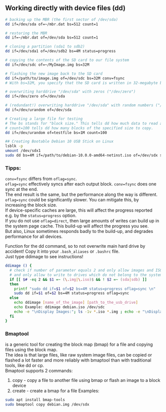 ## Working directly with device files (dd)


```bash
# backing up the MBR (the first sector of /dev/sda)
dd if=/dev/sda of=~/mbr.dat bs=512 count=1

# restoring the MBR
dd if=~/mbr.dat of=/dev/sda bs=512 count=1

# cloning a partition (sda1 to sdb2)
dd if=/dev/sda1 of=/dev/sdb2 bs=4M status=progress

# copying the contents of the SD card to our file system
dd if=/dev/sdc of=~/MyImage.img bs=32M

# flashing the new image back to the SD card
dd if=/path/to/image.img of=/dev/sdc bs=32M conv=fsync
# With bs=32M, you specify that the SD card is written in 32-megabyte blocks, conv=fsync forces the process to physically write each block.

# overwriting harddrive "/dev/sda" with zeros ("/dev/zero")
dd if=/dev/zero of=/dev/sda

# (redundant!) overwriting harddrive "/dev/sda" with random numbers ("/dev/urandom")
dd if=/dev/urandom of=/dev/sda

# Creating a large file for testing
# The bs stands for "block size." This tells dd how much data to read and write at a time.
# count=100 tells dd how many blocks of the specified size to copy.
dd if=/dev/urandom of=testfile bs=1M count=100

## Creating Bootable Debian 10 USB Stick on Linux
lsblk -p
umount /dev/sdx1
sudo dd bs=4M if=/path/to/debian-10.0.0-amd64-netinst.iso of=/dev/sdx status=progress oflag=sync
```

### Tipps:
`conv=fsync` differs from `oflag=sync`.  
`oflag=sync` effectively syncs after each output block. `conv=fsync` does one sync at the end.  
The end result is the same, but the performance along the way is different.  
`oflag=sync` could be significantly slower. You can mitigate this, by increasing the block size.  
If device-specific caches are large, this will affect the progress reported e.g. by the `status=progress` option.  
If you do not use `oflag=direct`, then large amounts of writes can build up in the system page cache. This build-up will affect the progress you see.  
But also, Linux sometimes responds badly to the build-up, and degrades performance for all devices.  

Function for the dd command, so to not overwrite main hard drive by accident! Copy it into your `.bash_aliases` or `.bashrc` file.  
Just type ddimage to see instructions!  
```bash
ddimage () {
  # check if number of parameter equals 2 and only allow images and ISOs
  # and only allow to write to drives which do not belong to the system!! (in this case /dev/sda and /dev/sdb, check with "lsblk -p")
  if [[ $# -eq 2 && $1 =~ (\.img|\.iso)$ && ! $2 =~ (sda|sdb) ]]
  then
    printf "sudo dd if=$1 of=$2 bs=4M status=progress oflag=sync \n"
    sudo dd if=$1 of=$2 bs=4M status=progress oflag=sync
  else
    echo ddimage [name_of_the_image] [path_to_the_usb_drive]
    echo Example: ddimage debian.iso /dev/sdc
    echo -e "\nDisplay Images:"; ls -1v *.iso *.img ; echo -e "\nDisplay drives:"; lsblk -pdn -o NAME
  fi
}
```

### Bmaptool
is a generic tool for creating the block map (bmap) for a file and copying files using the block map.  
The idea is that large files, like raw system image files, can be copied or flashed a lot faster and more reliably with bmaptool than with traditional tools, like dd or cp.  
Bmaptool supports 2 commands:  
 1. copy - copy a file to another file using bmap or flash an image to a block device
 2. create - create a bmap for a file
Examples:
```bash
sudo apt install bmap-tools
sudo bmaptool copy debian.img /dev/sdx
```

